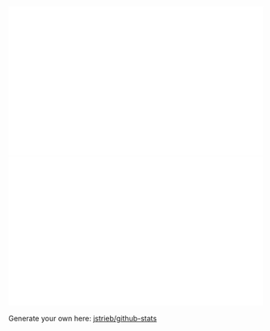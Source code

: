 ![](https://github.com/lennardboehnke/stats/blob/2ea43ee96c5e3f166092dc8cb66ff64cb4794009/generated/overview.svg)
![](https://github.com/lennardboehnke/stats/blob/2ea43ee96c5e3f166092dc8cb66ff64cb4794009/generated/languages.svg)

Generate your own here: [jstrieb/github-stats](https://github.com/jstrieb/github-stats)

